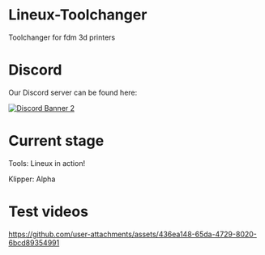 # Lineux-Toolchanger
Toolchanger for fdm 3d printers

# Discord
Our Discord server can be found here:

[![Discord Banner 2](https://discord.com/api/guilds/1266260887249879122/widget.png?style=banner2)](https://discord.gg/Xwqbjj4VjH)

# Current stage
Tools: Lineux in action!  

Klipper: Alpha

# Test videos

https://github.com/user-attachments/assets/436ea148-65da-4729-8020-6bcd89354991


